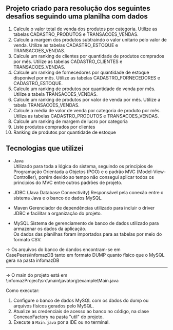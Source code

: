 ## Projeto criado para resolução dos seguintes desafios seguindo uma planilha com dados

1) Calcule o valor total de venda dos produtos por categoria. Utilize as tabelas CADASTRO_PRODUTOS e TRANSACOES_VENDAS.
2) Calcule a margem dos produtos subtraindo o valor unitario pelo valor de venda. Utilize as tabelas CADASTRO_ESTOQUE e TRANSACOES_VENDAS.
3) Calcule um ranking de clientes por quantidade de produtos comprados por mês. Utilize as tabelas CADASTRO_CLIENTES e TRANSACOES_VENDAS.
4) Calcule um ranking de fornecedores por quantidade de estoque disponivel por mês. Utilize as tabelas CADASTRO_FORNECEDORES e CADASTRO_ESTOQUE.
5) Calcule um ranking de produtos por quantidade de venda por mês. Utilize a tabela TRANSACOES_VENDAS.
6) Calcule um ranking de produtos por valor de venda por mês. Utilize a tabela TRANSACOES_VENDAS.
7) Calcule a média de valor de venda por categoria de produto por mês. Utiliza as tabelas CADASTRO_PRODUTOS e TRANSACOES_VENDAS.
8) Calcule um ranking de margem de lucro por categoria
9) Liste produtos comprados por clientes
10) Ranking de produtos por quantidade de estoque

##  Tecnologias que utilizei

- Java  
  Utilizado para toda a lógica do sistema, seguindo os princípios de Programação Orientada a Objetos (POO) e o padrão MVC (Model-View-Controller), porém devido ao tempo não consegui aplicar todos os principios do MVC entre outros padrões de projeto.

- JDBC (Java Database Connectivity)
  Responsável pela conexão entre o sistema Java e o banco de dados MySQL.

- Maven 
  Gerenciador de dependências utilizado para incluir o driver JDBC e facilitar a organização do projeto.

- MySQL
  Sistema de gerenciamento de banco de dados utilizado para armazenar os dados da aplicação.  
  Os dados das planilhas foram importados para as tabelas por meio do formato CSV.

 -> Os arquivos do banco de dandos encontram-se em CasePeers\infomazDB tanto em formato DUMP quanto físico que o MySQL gera na pasta infomazDB

---

-> O main do projeto está em \infomazProject\src\main\java\org\example\Main.java

Como executar:

1. Configure o banco de dados MySQL com os dados do dump ou arquivos físicos gerados pelo MySQL.
2. Atualize as credenciais de acesso ao banco no código, na clase ConexaoFactory na pasta "util" do projeto.
3. Execute a `Main.java` por a IDE ou no terminal.


